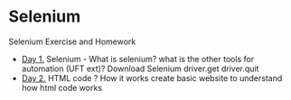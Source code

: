 # Selenium
Selenium Exercise and Homework
* [Day 1.](src/day1) Selenium - What is selenium? what is the other tools for automation (UFT ext)? Download Selenium driver.get driver.quit
* [Day 2.](src/day2/resources) HTML code ? How it works create basic website to understand how html code works
